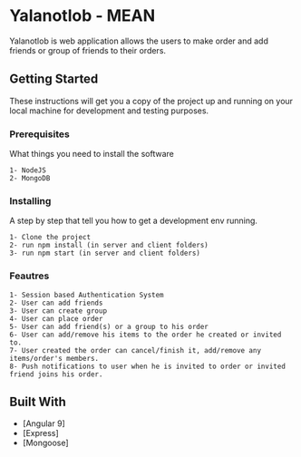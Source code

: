 
# Yalanotlob - MEAN

Yalanotlob is web application allows the users to make order and add friends or group of friends to their orders.

## Getting Started

These instructions will get you a copy of the project up and running on your local machine for development and testing purposes.

### Prerequisites

What things you need to install the software

```
1- NodeJS
2- MongoDB
```

### Installing

A step by step that tell you how to get a development env running.

```
1- Clone the project
2- run npm install (in server and client folders)
3- run npm start (in server and client folders)
```
### Feautres
```
1- Session based Authentication System
2- User can add friends
3- User can create group 
4- User can place order
5- User can add friend(s) or a group to his order
6- User can add/remove his items to the order he created or invited to.
7- User created the order can cancel/finish it, add/remove any items/order's members.
8- Push notifications to user when he is invited to order or invited friend joins his order.
```

## Built With

* [Angular 9] 
* [Express] 
* [Mongoose] 
 






